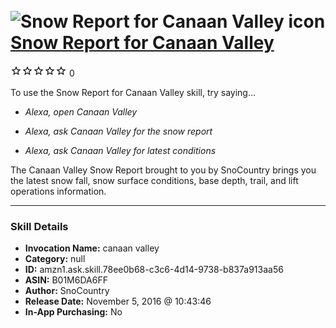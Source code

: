 # &nbsp;<img src="skill_icon" alt="Snow Report for Canaan Valley icon" width="36"> [Snow Report for Canaan Valley](http://alexa.amazon.com/#skills/amzn1.ask.skill.78ee0b68-c3c6-4d14-9738-b837a913aa56)
![0 stars](../../images/ic_star_border_black_18dp_1x.png)![0 stars](../../images/ic_star_border_black_18dp_1x.png)![0 stars](../../images/ic_star_border_black_18dp_1x.png)![0 stars](../../images/ic_star_border_black_18dp_1x.png)![0 stars](../../images/ic_star_border_black_18dp_1x.png) 0

To use the Snow Report for Canaan Valley skill, try saying...

* *Alexa, open Canaan Valley*

* *Alexa, ask Canaan Valley for the snow report*

* *Alexa, ask Canaan Valley for latest conditions*

The Canaan Valley Snow Report brought to you by SnoCountry brings you the latest snow fall, snow surface conditions,  base depth, trail, and lift operations information.

***

### Skill Details

* **Invocation Name:** canaan valley
* **Category:** null
* **ID:** amzn1.ask.skill.78ee0b68-c3c6-4d14-9738-b837a913aa56
* **ASIN:** B01M6DA6FF
* **Author:** SnoCountry
* **Release Date:** November 5, 2016 @ 10:43:46
* **In-App Purchasing:** No
